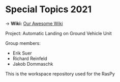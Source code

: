 # Special Topics 2021

→ **Wiki:** [Our Awesome Wiki](../-/wikis/home)

Project: Automatic Landing on Ground Vehicle Unit

Group members:
* Erik Suer
* Richard Reinfeld
* Jakob Dommaschk

This is the workspace repository used for the RasPy
